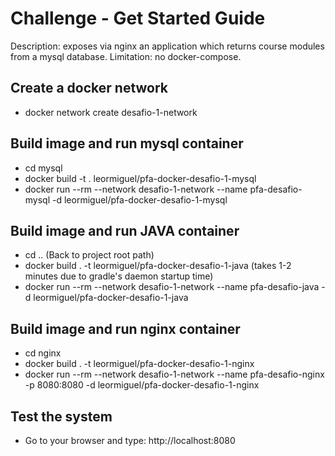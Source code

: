 # Challenge - Get Started Guide

Description: exposes via nginx an application which returns course modules from a mysql database. Limitation: no docker-compose.

## Create a docker network
 - docker network create desafio-1-network

## Build image and run mysql container
 - cd mysql
 - docker build -t . leormiguel/pfa-docker-desafio-1-mysql
 - docker run --rm --network desafio-1-network --name pfa-desafio-mysql -d leormiguel/pfa-docker-desafio-1-mysql

## Build image and run JAVA container
 - cd .. (Back to project root path)
 - docker build . -t leormiguel/pfa-docker-desafio-1-java (takes 1-2 minutes due to gradle's daemon startup time)
 - docker run --rm --network desafio-1-network --name pfa-desafio-java -d leormiguel/pfa-docker-desafio-1-java

## Build image and run nginx container
 - cd nginx
 - docker build . -t leormiguel/pfa-docker-desafio-1-nginx
 - docker run --rm --network desafio-1-network --name pfa-desafio-nginx -p 8080:8080 -d leormiguel/pfa-docker-desafio-1-nginx

## Test the system
 - Go to your browser and type: http://localhost:8080